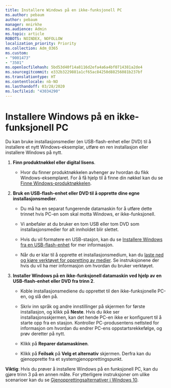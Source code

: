 ```yaml
---
title: Installere Windows på en ikke-funksjonell PC
ms.author: pebaum
author: pebaum
manager: mnirkhe
ms.audience: Admin
ms.topic: article
ROBOTS: NOINDEX, NOFOLLOW
localization_priority: Priority
ms.collection: Adm_O365
ms.custom:
- "9001473"
- "3501"
ms.openlocfilehash: 5bd53d40f14a8116d2efa4a6a4bf0714381a2de4
ms.sourcegitcommit: e332b3229881a1cf65ac84250d88256081b237bf
ms.translationtype: HT
ms.contentlocale: nb-NO
ms.lasthandoff: 03/28/2020
ms.locfileid: "43034290"
---
```

# <a name="install-windows-on-a-nonfunctional-pc"></a>Installere Windows på en ikke-funksjonell PC

Du kan bruke installasjonsmedier (en USB-flash-enhet eller DVD) til å installere et nytt Windows-eksemplar, utføre en ren installasjon eller installere Windows på nytt.

1. **Finn produktnøkkel eller digital lisens**.

    - Hvor du finner produktnøkkelen avhenger av hvordan du fikk Windows-eksemplaret. For å få hjelp til å finne din nøkkel kan du se [Finne Windows-produktnøkkelen](https://support.microsoft.com/help/10749/windows-10-find-product-key). 

2. **Bruk en USB-flash-enhet eller DVD til å opprette dine egne installasjonsmedier**.

    - Du må ha en separat fungerende datamaskin for å utføre dette trinnet hvis PC-en som skal motta Windows, er ikke-funksjonell.

    - Vi anbefaler at du bruker en tom USB eller tom DVD som installasjonsmedier for alt innholdet blir slettet.

    - Hvis du vil formatere en USB-stasjon, kan du se [Installere Windows fra en USB-flash-enhet](https://docs.microsoft.com/windows-hardware/manufacture/desktop/install-windows-from-a-usb-flash-drive) for mer informasjon.

    - Når du er klar til å opprette et installasjonsmedium, kan du [laste ned og kjøre verktøyet for oppretting av medier](https://www.microsoft.com/software-download/windows10). Se instruksjonene der hvis du vil ha mer informasjon om hvordan du bruker verktøyet.

3. **Installer Windows på en ikke-funksjonell datamaskin ved hjelp av en USB-flash-enhet eller DVD fra trinn 2**.

    - Koble installasjonsmediene du opprettet til den ikke-funksjonelle PC-en, og slå den på.

    - Skriv inn språk og andre innstillinger på skjermen for første installasjon, og klikk på **Neste**. Hvis du ikke ser installasjonsskjermen, kan det hende PC-en ikke er konfigurert til å starte opp fra en stasjon. Kontroller PC-produsentens nettsted for informasjon om hvordan du endrer PC-ens oppstartsrekkefølge, og prøv deretter på nytt.

    - Klikk på **Reparer datamaskinen**.

    - Klikk på **Feilsøk** på **Velg et alternativ** skjermen. Derfra kan du gjenopprette fra et systemgjenopprettingspunkt.

**Viktig**: Hvis du prøver å installere Windows på en funksjonell PC, kan du gjøre trinn 3 på en annen måte. For ytterligere instruksjoner om ulike scenarioer kan du se [Gjenopprettingsalternativer i Windows 10](https://support.microsoft.com/help/12415/windows-10-recovery-options).
